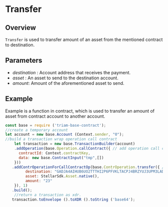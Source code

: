 # Transfer

## Overview
 `Transfer` is used to transfer amount of an asset from the mentioned contract to destination.
 
## Parameters
 - *destination* : Account address that receives the payment.
 - *asset* : An asset to send to the destination account.
 - *amount*: Amount of the aforementioned asset to send.

## Example
 Example is a function in contract, which is used to transfer an amount of asset from contract account to another account.
 
````js
const base = require ('triam-base-contract');
//create a temporary account
let account = new base.Account (Context.sender, "0");
//build a transaction wrap operation call contract
    let transaction = new base.TransactionBuilder(account)
    .addOperation(base.Operation.callContract({ // add operation call contrat
      contractId: Context.contractKey,
      data: new base.ContractInput("tmp",[])
    }))
   .addContrOperationForCallContractOp(base.ContrOperation.transfer({ // add call contract's child operation transfer
         destination: "GADJA4AIHUB6UO2TTTHI2P6PFVKLTACPJ4BRZYUJ3UPM3LADRXTYMOKP",
         asset: StellarSdk.Asset.native(),
         amount: "23"
    }), 1)
   .build();
    //return a transaction as xdr.
   transaction.toEnvelope ().toXDR ().toString ('base64');    
```` 
 